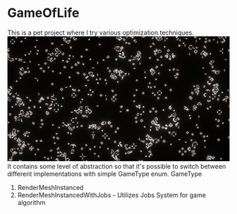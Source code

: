 # GameOfLife
This is a pet project where I try various optimization techniques.
![Screenshot](image.png)
It contains some level of abstraction so that it's possible to switch between different implementations with simple GameType enum.
GameType
1) RenderMeshInstanced
2) RenderMeshInstancedWithJobs - Utilizes Jobs System for game algorithm

